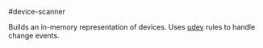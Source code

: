 #device-scanner

Builds an in-memory representation of devices. Uses [udev](http://www.reactivated.net/writing_udev_rules.html) rules to handle change events.
